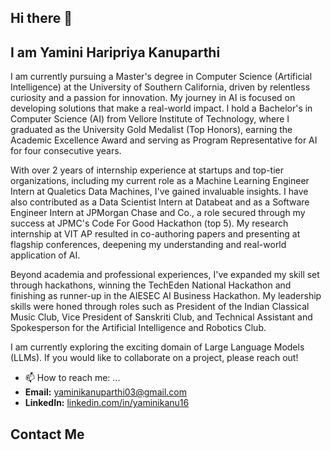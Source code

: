 ## Hi there 👋

## I am Yamini Haripriya Kanuparthi
I am currently pursuing a Master's degree in Computer Science (Artificial Intelligence) at the University of Southern California, driven by relentless curiosity and a passion for innovation. My journey in AI is focused on developing solutions that make a real-world impact. I hold a Bachelor's in Computer Science (AI) from Vellore Institute of Technology, where I graduated as the University Gold Medalist (Top Honors), earning the Academic Excellence Award and serving as Program Representative for AI for four consecutive years.

With over 2 years of internship experience at startups and top-tier organizations, including my current role as a Machine Learning Engineer Intern at Qualetics Data Machines, I've gained invaluable insights. I have also contributed as a Data Scientist Intern at Databeat and as a Software Engineer Intern at JPMorgan Chase and Co., a role secured through my success at JPMC's Code For Good Hackathon (top 5). My research internship at VIT AP resulted in co-authoring papers and presenting at flagship conferences, deepening my understanding and real-world application of AI.

Beyond academia and professional experiences, I've expanded my skill set through hackathons, winning the TechEden National Hackathon and finishing as runner-up in the AIESEC AI Business Hackathon. My leadership skills were honed through roles such as President of the Indian Classical Music Club, Vice President of Sanskriti Club, and Technical Assistant and Spokesperson for the Artificial Intelligence and Robotics Club.

I am currently exploring the exciting domain of Large Language Models (LLMs). If you would like to collaborate on a project, please reach out!

- 📫 How to reach me: ...
- **Email:** [yaminikanuparthi03@gmail.com](mailto:yaminikanuparthi03@gmail.com)
- **LinkedIn:** [linkedin.com/in/yaminikanu16](https://www.linkedin.com/in/yaminikanu16/)

<!--
**YaminiKanuparthi/YaminiKanuparthi** is a ✨ _special_ ✨ repository because its `README.md` (this file) appears on your GitHub profile.

Here are some ideas to get you started:

- 🔭 I’m currently working on ...
- 🌱 I’m currently learning ...
- 👯 I’m looking to collaborate on ...
- 🤔 I’m looking for help with ...
- 💬 Ask me about ....
- 😄 Pronouns: ...
- ⚡ Fun fact: ...
-->
## Contact Me


